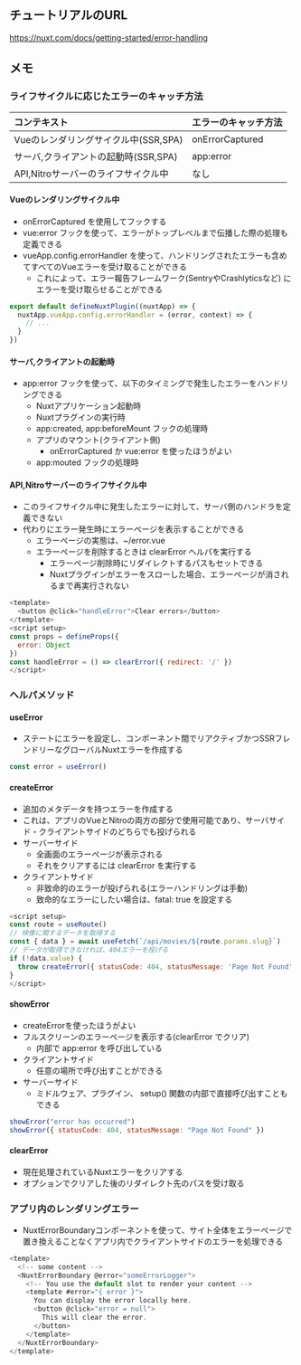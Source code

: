 ## チュートリアルのURL

https://nuxt.com/docs/getting-started/error-handling

## メモ

### ライフサイクルに応じたエラーのキャッチ方法

|コンテキスト|エラーのキャッチ方法|
|:--|:--|
|Vueのレンダリングサイクル中(SSR,SPA)|onErrorCaptured|
|サーバ,クライアントの起動時(SSR,SPA)|app:error|
|API,Nitroサーバーのライフサイクル中|なし|

#### Vueのレンダリングサイクル中
- onErrorCaptured を使用してフックする
- vue:error フックを使って、エラーがトップレベルまで伝播した際の処理も定義できる
- vueApp.config.errorHandler を使って、ハンドリングされたエラーも含めてすべてのVueエラーを受け取ることができる
  - これによって、エラー報告フレームワーク(SentryやCrashlyticsなど) にエラーを受け取らせることができる
  
```js
export default defineNuxtPlugin((nuxtApp) => {
  nuxtApp.vueApp.config.errorHandler = (error, context) => {
    // ...
  }
})
```

#### サーバ,クライアントの起動時
- app:error フックを使って、以下のタイミングで発生したエラーをハンドリングできる
  - Nuxtアプリケーション起動時
  - Nuxtプラグインの実行時
  - app:created, app:beforeMount フックの処理時
  - アプリのマウント(クライアント側)
    - onErrorCaptured か vue:error を使ったほうがよい
  - app:mouted フックの処理時

#### API,Nitroサーバーのライフサイクル中
- このライフサイクル中に発生したエラーに対して、サーバ側のハンドラを定義できない
- 代わりにエラー発生時にエラーページを表示することができる
  - エラーページの実態は、~/error.vue
  - エラーページを削除するときは clearError ヘルパを実行する
    - エラーページ削除時にリダイレクトするパスもセットできる
    - Nuxtプラグインがエラーをスローした場合、エラーページが消されるまで再実行されない
```js
<template>
  <button @click="handleError">Clear errors</button>
</template>
<script setup>
const props = defineProps({
  error: Object
})
const handleError = () => clearError({ redirect: '/' })
</script>
```

### ヘルパメソッド
#### useError
- ステートにエラーを設定し、コンポーネント間でリアクティブかつSSRフレンドリーなグローバルNuxtエラーを作成する

```js
const error = useError()
```

#### createError
- 追加のメタデータを持つエラーを作成する
- これは、アプリのVueとNitroの両方の部分で使用可能であり、サーバサイド・クライアントサイドのどちらでも投げられる
- サーバーサイド
  - 全画面のエラーページが表示される
  - それをクリアするには clearError を実行する
- クライアントサイド
  - 非致命的のエラーが投げられる(エラーハンドリングは手動)
  - 致命的なエラーにしたい場合は、fatal: true を設定する
```js
<script setup>
const route = useRoute()
// 映像に関するデータを取得する
const { data } = await useFetch(`/api/movies/${route.params.slug}`)
// データが取得できなければ、404エラーを投げる
if (!data.value) {
  throw createError({ statusCode: 404, statusMessage: 'Page Not Found' })
}
</script>
```

#### showError
- createErrorを使ったほうがよい
- フルスクリーンのエラーページを表示する(clearError でクリア)
  - 内部で app:error を呼び出している
- クライアントサイド
  - 任意の場所で呼び出すことができる
- サーバーサイド
  - ミドルウェア、プラグイン、 setup() 関数の内部で直接呼び出すこともできる

```js
showError("error has occurred")
showError({ statusCode: 404, statusMessage: "Page Not Found" })

```

#### clearError
- 現在処理されているNuxtエラーをクリアする
- オプションでクリアした後のリダイレクト先のパスを受け取る

### アプリ内のレンダリングエラー
- NuxtErrorBoundaryコンポーネントを使って、サイト全体をエラーページで置き換えることなくアプリ内でクライアントサイドのエラーを処理できる

```js
<template>
  <!-- some content -->
  <NuxtErrorBoundary @error="someErrorLogger">
    <!-- You use the default slot to render your content -->
    <template #error="{ error }">
      You can display the error locally here.
      <button @click="error = null">
        This will clear the error.
      </button>
    </template>
  </NuxtErrorBoundary>
</template>
```
